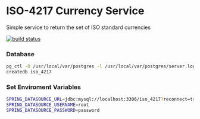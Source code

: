 # ISO-4217 Currency Service

Simple service to return the set of ISO standard currencies

[![build status](https://github.com/SmiddyPence/iso-4217/actions/workflows/maven-package.yml/badge.svg?branch=master)]((https://github.com/SmiddyPence/iso-4217/actions))

### Database

```sh
pg_ctl -D /usr/local/var/postgres -l /usr/local/var/postgres/server.log start
createdb iso_4217
```

### Set Enviroment Variables

```sh
SPRING_DATASOURCE_URL=jdbc:mysql://localhost:3306/iso_4217?reconnect=true
SPRING_DATASOURCE_USERNAME=root
SPRING_DATASOURCE_PASSWORD=password
```